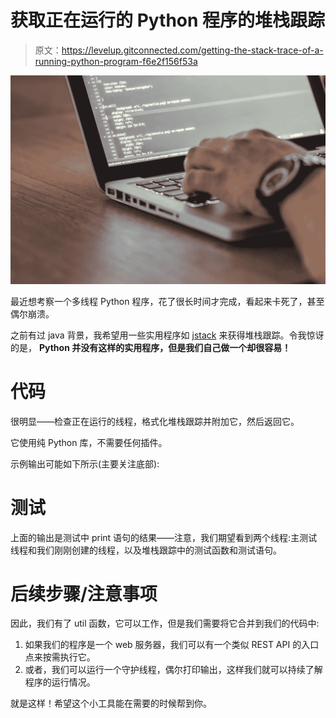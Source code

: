 # 获取正在运行的 Python 程序的堆栈跟踪

> 原文：<https://levelup.gitconnected.com/getting-the-stack-trace-of-a-running-python-program-f6e2f156f53a>

![](img/17ccedf59e3814891b75ecbdf8fa0d33.png)

最近想考察一个多线程 Python 程序，花了很长时间才完成，看起来卡死了，甚至偶尔崩溃。

之前有过 java 背景，我希望用一些实用程序如 [jstack](https://docs.oracle.com/javase/8/docs/technotes/guides/troubleshoot/tooldescr016.html) 来获得堆栈跟踪。令我惊讶的是， **Python 并没有这样的实用程序，但是我们自己做一个却很容易！**

# 代码

很明显——检查正在运行的线程，格式化堆栈跟踪并附加它，然后返回它。

它使用纯 Python 库，不需要任何插件。

示例输出可能如下所示(主要关注底部):

# 测试

上面的输出是测试中 print 语句的结果——注意，我们期望看到两个线程:主测试线程和我们刚刚创建的线程，以及堆栈跟踪中的测试函数和测试语句。

# 后续步骤/注意事项

因此，我们有了 util 函数，它可以工作，但是我们需要将它合并到我们的代码中:

1.  如果我们的程序是一个 web 服务器，我们可以有一个类似 REST API 的入口点来按需执行它。
2.  或者，我们可以运行一个守护线程，偶尔打印输出，这样我们就可以持续了解程序的运行情况。

就是这样！希望这个小工具能在需要的时候帮到你。